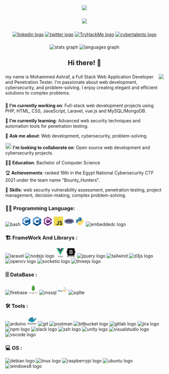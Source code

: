 <div align="center">
  <img height="150" src="https://camo.githubusercontent.com/62da68eb62b1e5f175f7d1f0191dd89a653d7908feb22d37d4a0ab07365d6791/68747470733a2f2f6d656469612e67697068792e636f6d2f6d656469612f4d3967624264396e6244724f5475314d71782f67697068792e676966"  />
</div>

###

<div align="center">
  <img src="https://visitor-badge.laobi.icu/badge?page_id=0x13v.0x13v&"  />
</div>

###

<div align="center">
<a href="https://www.linkedin.com/in/0x13v/">
<img src="https://img.shields.io/static/v1?message=LinkedIn&logo=linkedin&label=&color=0077B5&logoColor=white&labelColor=&style=for-the-badge" height="25" alt="linkedin logo"  /></a>

<a href="https://twitter.com/0x13v">
<img src="https://img.shields.io/static/v1?message=Twitter&logo=twitter&label=&color=1DA1F2&logoColor=white&labelColor=&style=for-the-badge" height="25" alt="twitter logo"  /></a>

<a href="https://cybertalents.com/members/0x13v/profile">
<img src="https://img.shields.io/badge/-TryHackMe-%23212C42?style=for-the-badge&logo=tryhackme&logoColor=white" height="25" alt="TryHackMe logo"  /></a>

<a href="https://tryhackme.com/p/M0x1101">
<img src="https://img.shields.io/badge/cybertalents-20B2AA?style=for-the-badge&logo=cybertalents&logoColor=white" height="25" alt="cybertalents logo"  /></a>
</div>

###


<div align="center">
  <img src="https://github-readme-stats.vercel.app/api?username=0x13v&hide_title=false&hide_rank=false&show_icons=true&include_all_commits=false&count_private=false&disable_animations=false&theme=dracula&locale=en&hide_border=false" height="150" alt="stats graph"  />

  <img src="https://github-readme-stats.vercel.app/api/top-langs?username=0x13v&locale=en&hide_title=false&layout=compact&card_width=320&langs_count=5&theme=dracula&hide_border=false" height="150" alt="languages graph"  />
</div>

###
<h2 align="center">Hi there! 👋</h2>




###

<img align="right" height="150" src="https://avatars.githubusercontent.com/u/57236149?v=4"  />

###

<div align="left"> 
my name is Mohammed Ashraf, a Full Stack Web Application Developer and Penetration Tester. I'm passionate about web development, cybersecurity, and problem-solving. I enjoy creating elegant and efficient solutions to complex problems.

###

🔭 **I'm currently working on**: Full-stack web development projects using PHP, HTML, CSS, JavaScript, Laravel, vue.js and MySQL/MongoDB.

🌱 **I'm currently learning**: Advanced web security techniques and automation tools for penetration testing.

💬 **Ask me about**: Web development, cybersecurity, problem-solving.

<img src="https://github.githubassets.com/images/icons/emoji/octocat.png" width="20px" height="20px"/> **I'm looking to collaborate on**: Open source web development and cybersecurity projects.

🧑‍🎓 **Education**: Bachelor of Computer Science

🏆 **Achievements**: ranked 16th in the Egypt National Cybersecurity CTF 2021 under the team name "Bounty_Hunters".

🚀 **Skills**: web security vulnerability assessment, penetration testing, project management, decision-making, complex problem-solving.
</div>

###

<h3 align="left">👩‍💻 Programming Language:</h3>

<p align="left"> 
        <img src="https://www.vectorlogo.zone/logos/gnu_bash/gnu_bash-icon.svg" alt="bash" width="30" height="30" />
        <img src="https://raw.githubusercontent.com/devicons/devicon/master/icons/c/c-original.svg" alt="c" width="30" height="30" /> 
        <img src="https://raw.githubusercontent.com/devicons/devicon/master/icons/cplusplus/cplusplus-original.svg" alt="cplusplus" width="30" height="30" /> 
        <img src="https://raw.githubusercontent.com/devicons/devicon/master/icons/csharp/csharp-original.svg" alt="csharp" width="30" height="30" /> 
        <img src="https://raw.githubusercontent.com/devicons/devicon/master/icons/javascript/javascript-original.svg" alt="javascript" width="30" height="30" />   
        <img src="https://raw.githubusercontent.com/devicons/devicon/master/icons/php/php-original.svg" alt="php" width="30" height="30" /> 
        <img src="https://raw.githubusercontent.com/devicons/devicon/master/icons/python/python-original.svg" alt="python" width="30" height="30" />    
        <img src="https://cdn.jsdelivr.net/gh/devicons/devicon/icons/embeddedc/embeddedc-original.svg" height="30" alt="embeddedc logo"  />  
              
</p>

###

<h3 align="left">🏗️ FrameWork And Librarys :</h3>

<p align="left"> 
        <img src="https://cdn.worldvectorlogo.com/logos/laravel-2.svg" alt="laravel" width="30" height="30" /> 
        <img src="https://cdn.jsdelivr.net/gh/devicons/devicon/icons/nodejs/nodejs-original.svg" height="30" alt="nodejs logo"  />
        <img src="https://raw.githubusercontent.com/devicons/devicon/master/icons/vuejs/vuejs-original-wordmark.svg" alt="vuejs" width="30" height="30" />    
        <img src="https://raw.githubusercontent.com/devicons/devicon/master/icons/bootstrap/bootstrap-plain-wordmark.svg" alt="bootstrap" width="30" height="30" />  
        <img src="https://cdn.jsdelivr.net/gh/devicons/devicon/icons/jquery/jquery-original.svg" height="30" alt="jquery logo"  />
        <img src="https://www.vectorlogo.zone/logos/tailwindcss/tailwindcss-icon.svg" alt="tailwind" width="40" height="40" /> 
        <img src="https://cdn.jsdelivr.net/gh/devicons/devicon/icons/d3js/d3js-original.svg" height="30" alt="d3js logo"  />
        <img src="https://cdn.jsdelivr.net/gh/devicons/devicon/icons/opencv/opencv-original.svg" height="30" alt="opencv logo"  />
        <img src="https://cdn.jsdelivr.net/gh/devicons/devicon/icons/socketio/socketio-original.svg" height="30" alt="socketio logo"  />
        <img src="https://cdn.jsdelivr.net/gh/devicons/devicon/icons/threejs/threejs-original.svg" height="30" alt="threejs logo"  />
</p>

###

<h3 align="left">🗄️ DataBase :</h3>

<p align="left"> 
        <img src="https://www.vectorlogo.zone/logos/firebase/firebase-icon.svg" alt="firebase" width="30" height="30" /> 
        <img src="https://raw.githubusercontent.com/devicons/devicon/master/icons/mongodb/mongodb-original-wordmark.svg" alt="mongodb" width="30" height="30" /> 
        <img src="https://www.svgrepo.com/show/303229/microsoft-sql-server-logo.svg" alt="mssql" width="30" height="30" /> 
        <img src="https://raw.githubusercontent.com/devicons/devicon/master/icons/mysql/mysql-original-wordmark.svg" alt="mysql" width="30" height="30" />  
        <img src="https://www.vectorlogo.zone/logos/sqlite/sqlite-icon.svg" alt="sqlite" width="30" height="30" />           
</p>

###

<h3 align="left">🛠️  Tools :</h3>

<p align="left"> 
        <img src="https://cdn.worldvectorlogo.com/logos/arduino-1.svg" alt="arduino" width="30" height="30" /> 
        <img src="https://raw.githubusercontent.com/devicons/devicon/master/icons/docker/docker-original-wordmark.svg" alt="docker" width="30" height="30" />
        <img src="https://www.vectorlogo.zone/logos/git-scm/git-scm-icon.svg" alt="git" width="30" height="30" /> 
        <img src="https://www.vectorlogo.zone/logos/getpostman/getpostman-icon.svg" alt="postman" width="30" height="30" /> 
        <img src="https://cdn.jsdelivr.net/gh/devicons/devicon/icons/bitbucket/bitbucket-original.svg" height="30" alt="bitbucket logo"  />
  
  <img src="https://cdn.jsdelivr.net/gh/devicons/devicon/icons/gitlab/gitlab-original.svg" height="30" alt="gitlab logo"  />
  <img src="https://cdn.jsdelivr.net/gh/devicons/devicon/icons/jira/jira-original.svg" height="30" alt="jira logo"  />
  <img src="https://cdn.jsdelivr.net/gh/devicons/devicon/icons/npm/npm-original-wordmark.svg" height="30" alt="npm logo"  />
  <img src="https://cdn.jsdelivr.net/gh/devicons/devicon/icons/slack/slack-original.svg" height="30" alt="slack logo"  />
  <img src="https://cdn.jsdelivr.net/gh/devicons/devicon/icons/ssh/ssh-original.svg" height="30" alt="ssh logo"  />
  <img src="https://cdn.jsdelivr.net/gh/devicons/devicon/icons/unity/unity-original.svg" height="30" alt="unity logo"  />
  <img src="https://cdn.jsdelivr.net/gh/devicons/devicon/icons/visualstudio/visualstudio-plain.svg" height="30" alt="visualstudio logo"  />
  <img src="https://cdn.jsdelivr.net/gh/devicons/devicon/icons/vscode/vscode-original.svg" height="30" alt="vscode logo"  />
       
</p>

###

<h3 align="left">💻  OS :</h3>

<p align="left"> 
  <img src="https://cdn.jsdelivr.net/gh/devicons/devicon/icons/debian/debian-original.svg" height="30" alt="debian logo"  />
  <img src="https://cdn.jsdelivr.net/gh/devicons/devicon/icons/linux/linux-original.svg" height="30" alt="linux logo"  />
  <img src="https://cdn.jsdelivr.net/gh/devicons/devicon/icons/raspberrypi/raspberrypi-original.svg" height="30" alt="raspberrypi logo"  />
  <img src="https://cdn.jsdelivr.net/gh/devicons/devicon/icons/ubuntu/ubuntu-plain.svg" height="30" alt="ubuntu logo"  />
  <img src="https://cdn.jsdelivr.net/gh/devicons/devicon/icons/windows8/windows8-original.svg" height="30" alt="windows8 logo"  />  
  </p>
